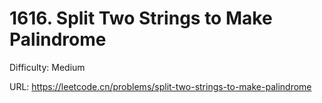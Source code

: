 # 1616. Split Two Strings to Make Palindrome

Difficulty: Medium

URL: https://leetcode.cn/problems/split-two-strings-to-make-palindrome

